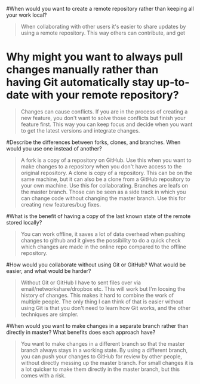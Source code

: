 #When would you want to create a remote repository rather than keeping all your work local?
 >   When collaborating with other users it's easier to share updates by using a remote repository. This way others can contribute, and get
 

# Why might you want to always pull changes manually rather than having Git automatically stay up-to-date with your remote repository?
 >   Changes can cause conflicts. If you are in the process of creating a new feature, you don't want to solve those conflicts but finish your feature first.
    This way you can keep focus and decide when you want to get the latest versions and integrate changes.


#Describe the differences between forks, clones, and branches. When would you use one instead of another?
 >   A fork is a copy of a repository on GitHub. Use this when you want to make changes to a repository when you don't have access to the original repository.
    A clone is copy of a repository. This can be on the same machine, but it can also be a clone from a GitHub repository to your own machine. Use this for collaborating.
    Branches are leafs on the master branch. Those can be seen as a side track in which you can change code without changing the master branch. Use this for creating new features/bug fixes.

#What is the benefit of having a copy of the last known state of the remote stored locally?
 >   You can work offline, it saves a lot of data overhead when pushing changes to github and it gives the possibility to do a quick check which changes are made in the online repo compared to the offline repository.

#How would you collaborate without using Git or GitHub? What would be easier, and what would be harder?
 >   Without Git or GitHub I have to sent files over via email/networkshare/dropbox etc. This will work but I'm loosing the history of changes. This makes it hard to combine the work of multiple people.
    The only thing I can think of that is easier without using Git is that you don't need to learn how Git works, and the other techniques are simpler.

#When would you want to make changes in a separate branch rather than directly in master? What benefits does each approach have?
>    You want to make changes in a different branch so that the master branch always stays in a working state. By using a different branch, you can push your changes to GitHub for review by other people, without directly messing up the master branch.
    For small changes it is a lot quicker to make them directly in the master branch, but this comes with a risk.


